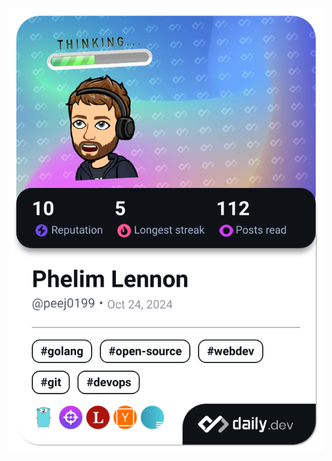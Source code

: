 <a href="https://app.daily.dev/peej0199"><img src="./devcard.png?type=wide&r=khq" width="652" alt="Phelim Lennon's Dev Card"/></a>
<!--
**pheliml/pheliml** is a ✨ _special_ ✨ repository because its `README.md` (this file) appears on your GitHub profile.

Here are some ideas to get you started:

- 🔭 I’m currently working on ...
- 🌱 I’m currently learning ...
- 👯 I’m looking to collaborate on ...
- 🤔 I’m looking for help with ...
- 💬 Ask me about ...
- 📫 How to reach me: ...
- 😄 Pronouns: ...
- ⚡ Fun fact: ...
-->
